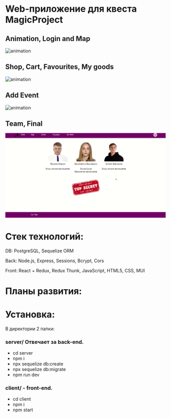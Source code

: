 # Web-приложение для квеста MagicProject

## Animation, Login and Map

![animation](./readme_gif/animation.gif)

## Shop, Cart, Favourites, My goods

![animation](./readme_gif/shop.gif)

## Add Event

![animation](./readme_gif/eventadd.gif)

## Team, Final

![animation](./readme_gif/final.gif)

# Стек технологий:

DB: PostgreSQL, Sequelize ORM

Back: Node.js, Express, Sessions, Bcrypt, Cors

Front: React + Redux, Redux Thunk, JavaScript, HTML5, CSS, MUI

# Планы развития:

# Установка:

В директории 2 папки:

### server/ Отвечает за back-end.

- cd server
- npm i
- npx sequelize db:create
- npx sequelize db:migrate
- npm run dev

### client/ - front-end.

- cd client
- npm i
- npm start

